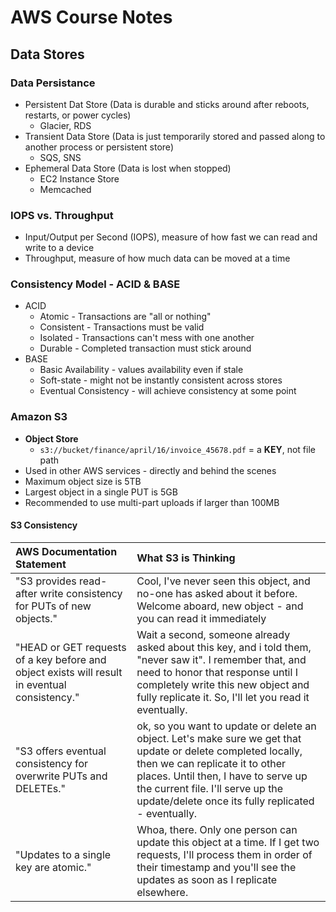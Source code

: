 
# AWS Course Notes

<!-- ![My helpful screenshot](/assets/img/avatar.png) -->

## Data Stores

### Data Persistance
- Persistent Dat Store (Data is durable and sticks around after reboots, restarts, or power cycles)
  - Glacier, RDS
- Transient Data Store (Data is just temporarily stored and passed along to another process or persistent store)
  - SQS, SNS
- Ephemeral Data Store (Data is lost when stopped)
  - EC2 Instance Store
  - Memcached

### IOPS vs. Throughput
- Input/Output per Second (IOPS), measure of how fast we can read and write to a device
- Throughput, measure of how much data can be moved at a time

### Consistency Model - ACID & BASE
- ACID
  - Atomic - Transactions are "all or nothing"
  - Consistent - Transactions must be valid
  - Isolated - Transactions can't mess with one another
  - Durable - Completed transaction must stick around
- BASE
  - Basic Availability - values availability even if stale
  - Soft-state - might not be instantly consistent across stores
  - Eventual Consistency - will achieve consistency at some point

### Amazon S3
- **Object Store**
  - `s3://bucket/finance/april/16/invoice_45678.pdf` = a **KEY**, not file path
- Used in other AWS services - directly and behind the scenes
- Maximum object size is 5TB
- Largest object in a single PUT is 5GB
- Recommended to use multi-part uploads if larger than 100MB

#### S3 Consistency

<div class="overflow-table" markdown="block">

| AWS Documentation Statement                                                                   | What S3 is Thinking                                                                                                                                                                                                                                                               |
| :-------------------------------------------------------------------------------------------- | :-------------------------------------------------------------------------------------------------------------------------------------------------------------------------------------------------------------------------------------------------------------------------------- |
| "S3 provides read-after write consistency for PUTs of new objects."                           | Cool, I've never seen this object, and no-one has asked about it before. Welcome aboard, new object - and you can read it immediately                                                                                                                                             |
| "HEAD or GET requests of a key before and object exists will result in eventual consistency." | Wait a second, someone already asked about this key, and i told them, "never saw it". I remember that, and need to honor that response until I completely write this new object and fully replicate it. So, I'll let you read it eventually.                                      |
| "S3 offers eventual consistency for overwrite PUTs and DELETEs."                              | ok, so you want to update or delete an object. Let's make sure we get that update or delete completed locally, then we can replicate it to other places. Until then, I have to serve up the current file. I'll serve up the update/delete once its fully replicated - eventually. |
|"Updates to a single key are atomic." | Whoa, there. Only one person can update this object at a time. If I get two requests, I'll process them in order of their timestamp and you'll see the updates as soon as I replicate elsewhere. |

</div>